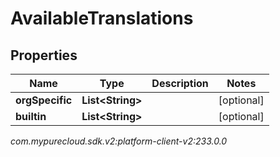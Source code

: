 # AvailableTranslations


## Properties

| Name | Type | Description | Notes |
| ------------ | ------------- | ------------- | ------------- |
| **orgSpecific** | **List&lt;String&gt;** |  |  [optional] |
| **builtin** | **List&lt;String&gt;** |  |  [optional] |




_com.mypurecloud.sdk.v2:platform-client-v2:233.0.0_
